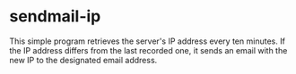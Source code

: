 # sendmail-ip
<!-- This is a simple program that get the server's ip address every ten minutes, when the ip address is different from the last record, then mail the new ip to the appointed e-mail address. --> 
This simple program retrieves the server's IP address every ten minutes. If the IP address differs from the last recorded one, it sends an email with the new IP to the designated email address.
